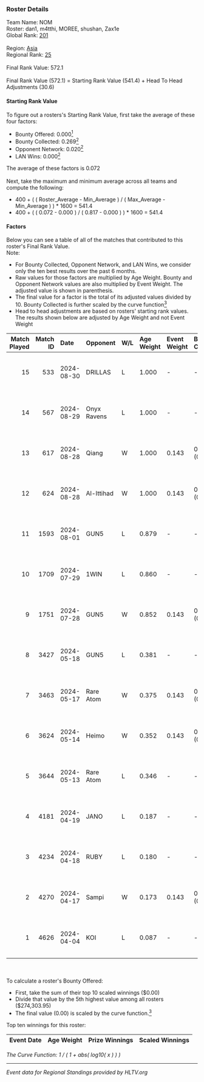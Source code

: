 ### Roster Details<br />
Team Name: NOM<br />
Roster: dan1, m4tthi, MOREE, shushan, Zax1e<br />
Global Rank: [201](../../standings_global_2024_09_18.md)<br />
<br />
Region: [Asia]( ../../standings_asia_2024_09_18.md)<br />
Regional Rank: [25]( ../../standings_asia_2024_09_18.md)<br />
<br />
Final Rank Value:  572.1<br />
<br />
Final Rank Value (572.1) = Starting Rank Value (541.4) + Head To Head Adjustments (30.6)<br />

#### Starting Rank Value<br />
To figure out a rosters's Starting Rank Value, first take the average of these four factors:<br />
- Bounty Offered: 0.000[<sup>1</sup>](#table2)
- Bounty Collected: 0.269[<sup>2</sup>](#table1)
- Opponent Network: 0.020[<sup>2</sup>](#table1)
- LAN Wins: 0.000[<sup>2</sup>](#table1)

The average of these factors is 0.072<br />
<br />
Next, take the maximum and minimum average across all teams and compute the following:<br />
- 400 + ( ( Roster_Average - Min_Average ) / ( Max_Average - Min_Average ) ) * 1600 = 541.4
- 400 + ( ( 0.072 - 0.000 ) / ( 0.817 - 0.000 ) ) * 1600 = 541.4


#### Factors<br />
Below you can see a table of all of the matches that contributed to this roster's Final Rank Value.<br />
Note:<br />

- For Bounty Collected, Opponent Network, and LAN Wins, we consider only the ten best results over the past 6 months.
- Raw values for those factors are multiplied by Age Weight. Bounty and Opponent Network values are also multiplied by Event Weight. The adjusted value is shown in parenthesis.
- The final value for a factor is the total of its adjusted values divided by 10. Bounty Collected is further scaled by the curve function[<sup>3</sup>](#curveFunction)
- Head to head adjustments are based on rosters' starting rank values. The results shown below are adjusted by Age Weight and not Event Weight
<span id="table1"></span><br />


| Match Played | Match ID | Date       | Opponent    | W/L | Age Weight | Event Weight | Bounty Collected | Opponent Network | LAN Wins  | H2H Adj. | Roster                               |
| -: | -: | :- | :- | :- | :- | :- | :- | :- | :- | -: | :- |
|           15 |      533 | 2024-08-30 | DRILLAS     | L   | 1.000      | -            | -                | -                | -         |   -17.30 | dan1, m4tthi, MOREE, shushan, Zax1e  |
|           14 |      567 | 2024-08-29 | Onyx Ravens | L   | 1.000      | -            | -                | -                | -         |   -21.62 | dan1, m4tthi, MOREE, shushan, Zax1e  |
|           13 |      617 | 2024-08-28 | Qiang       | W   | 1.000      | 0.143        | 0.029 (0.004)    | 0.151 (0.022)    | 0 (0.000) |    20.63 | dan1, m4tthi, MOREE, shushan, Zax1e  |
|           12 |      624 | 2024-08-28 | Al-Ittihad  | W   | 1.000      | 0.143        | 0.001 (0.000)    | 0.044 (0.006)    | 0 (0.000) |    15.65 | dan1, m4tthi, MOREE, shushan, Zax1e  |
|           11 |     1593 | 2024-08-01 | GUN5        | L   | 0.879      | -            | -                | -                | -         |    -3.55 | dan1, m4tthi, MOREE, suraniZ, Zax1e  |
|           10 |     1709 | 2024-07-29 | 1WIN        | L   | 0.860      | -            | -                | -                | -         |    -3.02 | dan1, m4tthi, MOREE, suraniZ, Zax1e  |
|            9 |     1751 | 2024-07-28 | GUN5        | W   | 0.852      | 0.143        | 0.101 (0.012)    | 0.984 (0.120)    | 0 (0.000) |    23.56 | dan1, m4tthi, MOREE, suraniZ, Zax1e  |
|            8 |     3427 | 2024-05-18 | GUN5        | L   | 0.381      | -            | -                | -                | -         |    -0.94 | dan1, hotd0g , m4tthi, meztal, MOREE |
|            7 |     3463 | 2024-05-17 | Rare Atom   | W   | 0.375      | 0.143        | 0.027 (0.001)    | 0.417 (0.022)    | 0 (0.000) |     9.89 | dan1, hotd0g , m4tthi, meztal, MOREE |
|            6 |     3624 | 2024-05-14 | Heimo       | W   | 0.352      | 0.143        | 0.003 (0.000)    | 0.062 (0.003)    | 0 (0.000) |     7.18 | dan1, hotd0g , m4tthi, meztal, MOREE |
|            5 |     3644 | 2024-05-13 | Rare Atom   | L   | 0.346      | -            | -                | -                | -         |    -1.62 | dan1, hotd0g , m4tthi, meztal, MOREE |
|            4 |     4181 | 2024-04-19 | JANO        | L   | 0.187      | -            | -                | -                | -         |    -2.17 | dan1, hotd0g , m4tthi, meztal, MOREE |
|            3 |     4234 | 2024-04-18 | RUBY        | L   | 0.180      | -            | -                | -                | -         |    -0.75 | dan1, hotd0g , m4tthi, meztal, MOREE |
|            2 |     4270 | 2024-04-17 | Sampi       | W   | 0.173      | 0.143        | 0.036 (0.001)    | 1.000 (0.025)    | 0 (0.000) |     4.95 | dan1, hotd0g , m4tthi, meztal, MOREE |
|            1 |     4626 | 2024-04-04 | KOI         | L   | 0.087      | -            | -                | -                | -         |    -0.26 | dan1, meztal, MOREE, shushan, tN1R   |

<br />
<span id="table2"></span><br />
To calculate a roster's Bounty Offered:<br />

- First, take the sum of their top 10 scaled winnings ($0.00)
- Divide that value by the 5th highest value among all rosters ($274,303.95)
- The final value (0.00) is scaled by the curve function.[<sup>3</sup>](#curveFunction)

Top ten winnings for this roster:<br />

| Event Date | Age Weight | Prize Winnings | Scaled Winnings |
| :- | -: | :- | :- |


<span id="curveFunction"></span>_The Curve Function: 1 / ( 1 + abs( log10( x ) ) )_<br />

---
_Event data for Regional Standings provided by HLTV.org_<br />
